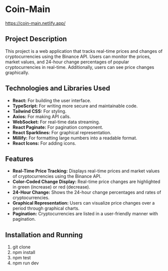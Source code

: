 ﻿<h1>Coin-Main</h1>

https://coin-main.netlify.app/

<h2>Project Description</h2>

<p>This project is a web application that tracks real-time prices and changes of cryptocurrencies using the Binance API. Users can monitor the prices, market values, and 24-hour change percentages of popular cryptocurrencies in real-time. Additionally, users can see price changes graphically.</p>

<h2>Technologies and Libraries Used</h2>

<ul>
  <li><strong>React:</strong> For building the user interface.</li>
  <li><strong>TypeScript:</strong> For writing more secure and maintainable code.</li>
  <li><strong>Tailwind CSS:</strong> For styling.</li>
  <li><strong>Axios:</strong> For making API calls.</li>
  <li><strong>WebSocket:</strong> For real-time data streaming.</li>
  <li><strong>React Paginate:</strong> For pagination component.</li>
  <li><strong>React Sparklines:</strong> For graphical representation.</li>
  <li><strong>Millify:</strong> For formatting large numbers into a readable format.</li>
  <li><strong>React Icons:</strong> For adding icons.</li>
</ul>

<h2>Features</h2>

<ul>
  <li><strong>Real-Time Price Tracking:</strong> Displays real-time prices and market values of cryptocurrencies using the Binance API.</li>
  <li><strong>Color-Coded Change Display:</strong> Real-time price changes are highlighted in green (increase) or red (decrease).</li>
  <li><strong>24-Hour Change:</strong> Shows the 24-hour change percentages and rates of cryptocurrencies.</li>
  <li><strong>Graphical Representation:</strong> Users can visualize price changes over a period through graphical charts.</li>
  <li><strong>Pagination:</strong> Cryptocurrencies are listed in a user-friendly manner with pagination.</li>
</ul>

<h2>Installation and Running</h2>

1. git clone
2. npm install
3. npm test
4. npm run dev
